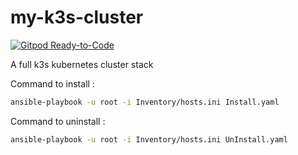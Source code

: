 # my-k3s-cluster

[![Gitpod Ready-to-Code](https://img.shields.io/badge/Gitpod-Ready--to--Code-blue?logo=gitpod)](https://gitpod.io/from-referrer/)


A full k3s kubernetes cluster stack

Command to install :
```bash
ansible-playbook -u root -i Inventory/hosts.ini Install.yaml
```

Command to uninstall :
```bash
ansible-playbook -u root -i Inventory/hosts.ini UnInstall.yaml 
```
